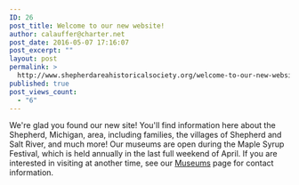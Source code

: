 ```yaml
---
ID: 26
post_title: Welcome to our new website!
author: calauffer@charter.net
post_date: 2016-05-07 17:16:07
post_excerpt: ""
layout: post
permalink: >
  http://www.shepherdareahistoricalsociety.org/welcome-to-our-new-website/
published: true
post_views_count:
  - "6"
---
```

We're glad you found our new site! You'll find information here about the Shepherd, Michigan, area, including families, the villages of Shepherd and Salt River, and much more! Our museums are open during the Maple Syrup Festival, which is held annually in the last full weekend of April. If you are interested in visiting at another time, see our <a href="http://www.shepherdareahistoricalsociety.org/?page_id=13">Museums</a> page for contact information.